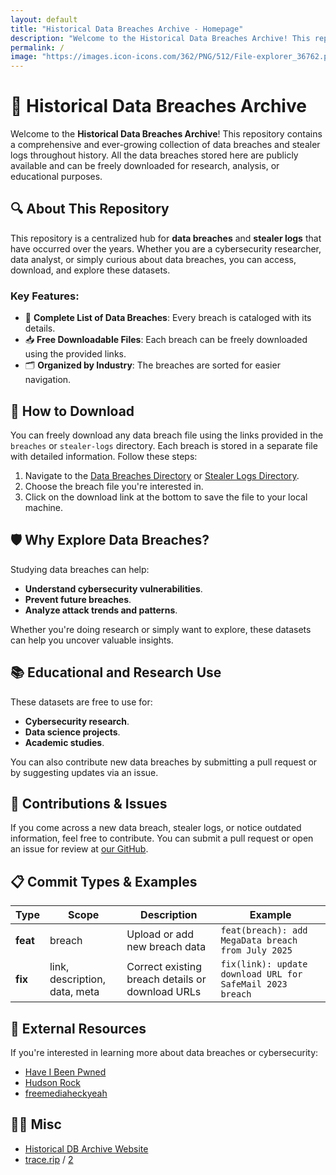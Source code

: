 ```yaml
---
layout: default
title: "Historical Data Breaches Archive - Homepage"
description: "Welcome to the Historical Data Breaches Archive! This repository contains a comprehensive and ever-growing collection of data breaches and stealer logs throughout history. All the data breaches stored here are publicly available and can be freely downloaded for research, analysis, or educational purposes."
permalink: /
image: "https://images.icon-icons.com/362/PNG/512/File-explorer_36762.png"
---
```


# 📂 Historical Data Breaches Archive

Welcome to the **Historical Data Breaches Archive**! This repository contains a comprehensive and ever-growing collection of data breaches and stealer logs throughout history. All the data breaches stored here are publicly available and can be freely downloaded for research, analysis, or educational purposes.

## 🔍 About This Repository

This repository is a centralized hub for **data breaches** and **stealer logs** that have occurred over the years. Whether you are a cybersecurity researcher, data analyst, or simply curious about data breaches, you can access, download, and explore these datasets.

### Key Features:
- 📜 **Complete List of Data Breaches**: Every breach is cataloged with its details.
- 📥 **Free Downloadable Files**: Each breach can be freely downloaded using the provided links.
- 🗂️ **Organized by Industry**: The breaches are sorted for easier navigation.

## 🚀 How to Download

You can freely download any data breach file using the links provided in the `breaches` or `stealer-logs` directory. Each breach is stored in a separate file with detailed information. Follow these steps:

1. Navigate to the [Data Breaches Directory](./breaches) or [Stealer Logs Directory](./stealer-logs).
2. Choose the breach file you're interested in.
3. Click on the download link at the bottom to save the file to your local machine.

## 🛡️ Why Explore Data Breaches?

Studying data breaches can help:
- **Understand cybersecurity vulnerabilities**.
- **Prevent future breaches**.
- **Analyze attack trends and patterns**.

Whether you're doing research or simply want to explore, these datasets can help you uncover valuable insights.

## 📚 Educational and Research Use

These datasets are free to use for:
- **Cybersecurity research**.
- **Data science projects**.
- **Academic studies**.
  
You can also contribute new data breaches by submitting a pull request or by suggesting updates via an issue.

## 🔧 Contributions & Issues

If you come across a new data breach, stealer logs, or notice outdated information, feel free to contribute. You can submit a pull request or open an issue for review at [our GitHub](https://github.com/YoureIronic/Historical-Data-Breaches-Archive).

## 📋 Commit Types & Examples

| Type     | Scope                | Description                                     | Example                                                        |
| -------- | -------------------- | ----------------------------------------------- | -------------------------------------------------------------- |
| **feat** | breach               | Upload or add new breach data                   | `feat(breach): add MegaData breach from July 2025`             |
| **fix**  | link, description, data, meta    | Correct existing breach details or download URLs | `fix(link): update download URL for SafeMail 2023 breach`      |

## 🔗 External Resources

If you're interested in learning more about data breaches or cybersecurity:
- [Have I Been Pwned](https://haveibeenpwned.com)
- [Hudson Rock](https://www.hudsonrock.com/threat-intelligence-cybercrime-tools)
- [freemediaheckyeah](https://fmhy.net)

## 🤷‍♀️ Misc

- [Historical DB Archive Website](https://archive.trace.rip)
- [trace.rip](https://trace.rip) / [2](https://searchub.vip)
